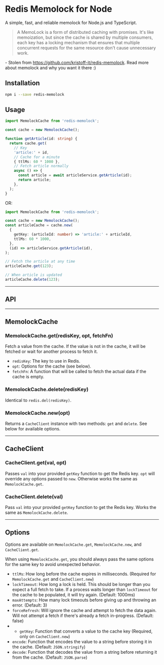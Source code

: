 # Redis Memolock for Node

A simple, fast, and reliable memolock for Node.js and TypeScript.

> A MemoLock is a form of distributed caching with promises. It's like memoization, but since the cache is shared by multiple consumers, each key has a locking mechanism that ensures that multiple concurrent requests for the same resource don't cause unnecessary work.

\- Stolen from https://github.com/kristoff-it/redis-memolock. Read more about memolock and why you want it there :)

## Installation

```bash
npm i --save redis-memolock
```

## Usage

```ts
import MemolockCache from 'redis-memolock';

const cache = new MemolockCache();

function getArticle(id: string) {
  return cache.get(
    // Key
    'article:' + id,
    // Cache for a minute
    { ttlMs: 60 * 1000 },
    // Fetch article normally
    async () => {
      const article = await articleService.getArticle(id);
      return article;
    },
  );
}
```

OR:

```ts
import MemolockCache from 'redis-memolock';

const cache = new MemolockCache();
const articleCache = cache.new(
  {
    getKey: (articleId: number) => 'article:' + articleId,
    ttlMs: 60 * 1000,
  },
  (id) => articleService.getArticle(id),
);

// Fetch the article at any time
articleCache.get(123);

// When article is updated
articleCache.delete(123);
```

---

## API

---

## MemolockCache

### **MemolockCache.get(redisKey, opt, fetchFn)**

Fetch a value from the cache. If the value is not in the cache, it will be fetched or wait for another process to fetch it.

- `redisKey`: The key to use in Redis.
- `opt`: Options for the cache (see below).
- `fetchFn`: A function that will be called to fetch the actual data if the cache is empty.

### **MemolockCache.delete(redisKey)**

Identical to `redis.del(redisKey)`.

### **MemolockCache.new(opt)**

Returns a `CacheClient` instance with two methods: `get` and `delete`. See below for available options.

---

## CacheClient

### **CacheClient.get(val, opt)**

Passes `val` into your provided `getKey` function to get the Redis key. `opt` will override any options passed to `new`. Otherwise works the same as `MemolockCache.get`.

### **CacheClient.delete(val)**

Pass `val` into your provided `getKey` function to get the Redis key. Works the same as `MemolockCache.delete`.

---

## Options

Options are available on `MemolockCache.get`, `MemolockCache.new`, and `CacheClient.get`.

When using `MemolockCache.get`, you should always pass the same options for the same key to avoid unexpected behavior.

- `ttlMs`: How long before the cache expires in milliseconds. (Required for `MemolockCache.get` and `CacheClient.new`)
- `lockTimeout`: How long a lock is held. This should be longer than you expect a full fetch to take. If a process waits longer than `lockTimeout` for the cache to be populated, it will try again. (Default: 1000ms)
- `maxAttempts`: How many lock timeouts before giving up and throwing an error. (Default: 3)
- `forceRefresh`: Will ignore the cache and attempt to fetch the data again. Will not attempt a fetch if there's already a fetch in-progress. (Default: false)
- - `getKey`: Function that converts a value to the cache key (Required, only on `CacheClient.new`)
- `encode`: Function that encodes the value to a string before storing it in the cache. (Default: `JSON.stringify`)
- `decode`: Function that decodes the value from a string before returning it from the cache. (Default: `JSON.parse`)

